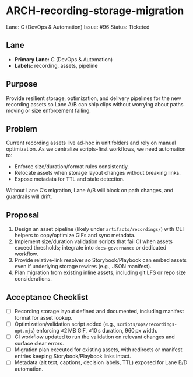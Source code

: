 # ARCH-recording-storage-migration

Lane: C (DevOps & Automation)
Issue: #96
Status: Ticketed

## Lane

- **Primary Lane:** C (DevOps & Automation)
- **Labels:** recording, assets, pipeline

## Purpose

Provide resilient storage, optimization, and delivery pipelines for the new
recording assets so Lane A/B can ship clips without worrying about paths moving
or size enforcement failing.

## Problem

Current recording assets live ad-hoc in unit folders and rely on manual
optimization. As we centralize scripts-first workflows, we need automation to:

- Enforce size/duration/format rules consistently.
- Relocate assets when storage layout changes without breaking links.
- Expose metadata for TTL and stale detection.

Without Lane C’s migration, Lane A/B will block on path changes, and guardrails
will drift.

## Proposal

1. Design an asset pipeline (likely under `artifacts/recordings/`) with CLI
   helpers to copy/optimize GIFs and sync metadata.
2. Implement size/duration validation scripts that fail CI when assets exceed
   thresholds; integrate into `docs-governance` or dedicated workflow.
3. Provide relative-link resolver so Storybook/Playbook can embed assets even if
   underlying storage rewires (e.g., JSON manifest).
4. Plan migration from existing inline assets, including git LFS or repo size
   considerations.

## Acceptance Checklist

- [ ] Recording storage layout defined and documented, including manifest format
      for asset lookup.
- [ ] Optimization/validation script added (e.g., `scripts/ops/recordings-opt.mjs`)
      enforcing ≤2 MB GIF, ≤10 s duration, 960 px width.
- [ ] CI workflow updated to run the validation on relevant changes and surface
      clear errors.
- [ ] Migration plan executed for existing assets, with redirects or manifest
      entries keeping Storybook/Playbook links intact.
- [ ] Metadata (alt text, captions, decision labels, TTL) exposed for Lane B/D
      automation.
